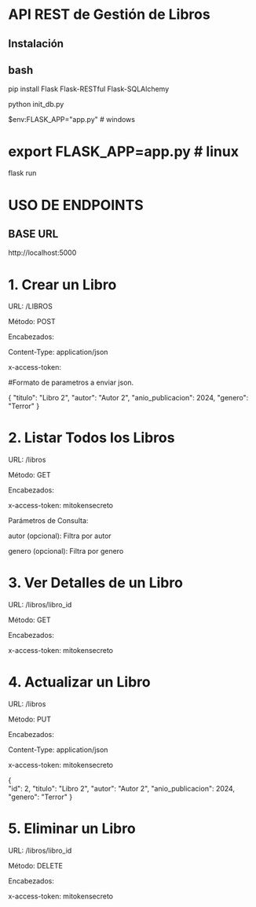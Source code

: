 # API REST de Gestión de Libros

## Instalación

## bash
pip install Flask Flask-RESTful Flask-SQLAlchemy

python init_db.py

$env:FLASK_APP="app.py"			# windows
# export FLASK_APP=app.py 		# linux

flask run

# USO DE ENDPOINTS

## BASE URL

http://localhost:5000

# 1. Crear un Libro

URL: /LIBROS

Método: POST

Encabezados:

Content-Type: application/json

x-access-token:  

#Formato de parametros a enviar json.

{
  "titulo": "Libro 2",
  "autor": "Autor 2",
  "anio_publicacion": 2024,
  "genero": "Terror"
}


# 2. Listar Todos los Libros

URL: /libros

Método: GET

Encabezados:

x-access-token: mitokensecreto

Parámetros de Consulta:

autor (opcional): Filtra por autor

genero (opcional): Filtra por genero



# 3. Ver Detalles de un Libro

URL: /libros/libro_id

Método: GET

Encabezados:

x-access-token: mitokensecreto



# 4. Actualizar un Libro

URL: /libros

Método: PUT

Encabezados:

Content-Type: application/json

x-access-token: mitokensecreto

{  
  "id": 2,
  "titulo": "Libro 2",
  "autor": "Autor 2",
  "anio_publicacion": 2024,
  "genero": "Terror"
}



# 5. Eliminar un Libro

URL: /libros/libro_id

Método: DELETE

Encabezados:

x-access-token: mitokensecreto
